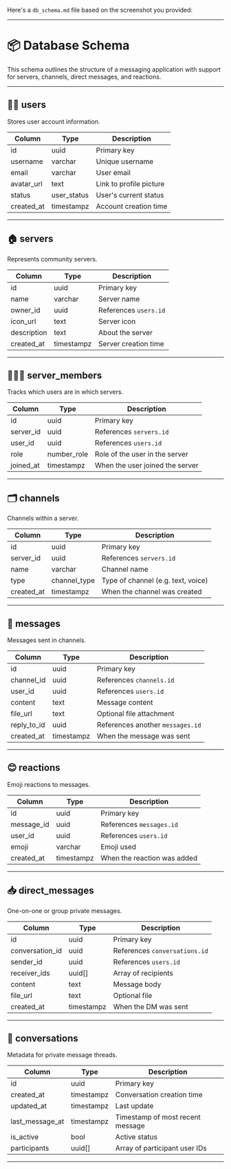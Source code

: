 Here's a `db_schema.md` file based on the screenshot you provided:

---

# 📦 Database Schema

This schema outlines the structure of a messaging application with support for servers, channels, direct messages, and reactions.

---

## 🧑‍💼 users

Stores user account information.

| Column      | Type        | Description              |
|-------------|-------------|--------------------------|
| id          | uuid        | Primary key              |
| username    | varchar     | Unique username          |
| email       | varchar     | User email               |
| avatar_url  | text        | Link to profile picture  |
| status      | user_status | User's current status    |
| created_at  | timestampz  | Account creation time    |

---

## 🏠 servers

Represents community servers.

| Column      | Type        | Description                     |
|-------------|-------------|---------------------------------|
| id          | uuid        | Primary key                     |
| name        | varchar     | Server name                     |
| owner_id    | uuid        | References `users.id`           |
| icon_url    | text        | Server icon                     |
| description | text        | About the server                |
| created_at  | timestampz  | Server creation time            |

---

## 🧑‍🤝‍🧑 server_members

Tracks which users are in which servers.

| Column     | Type        | Description                        |
|------------|-------------|------------------------------------|
| id         | uuid        | Primary key                        |
| server_id  | uuid        | References `servers.id`           |
| user_id    | uuid        | References `users.id`             |
| role       | number_role | Role of the user in the server    |
| joined_at  | timestampz  | When the user joined the server   |

---

## 🗂️ channels

Channels within a server.

| Column     | Type         | Description                       |
|------------|--------------|-----------------------------------|
| id         | uuid         | Primary key                       |
| server_id  | uuid         | References `servers.id`          |
| name       | varchar      | Channel name                      |
| type       | channel_type | Type of channel (e.g. text, voice)|
| created_at | timestampz   | When the channel was created      |

---

## 💬 messages

Messages sent in channels.

| Column      | Type      | Description                          |
|-------------|-----------|--------------------------------------|
| id          | uuid      | Primary key                          |
| channel_id  | uuid      | References `channels.id`            |
| user_id     | uuid      | References `users.id`               |
| content     | text      | Message content                      |
| file_url    | text      | Optional file attachment             |
| reply_to_id | uuid      | References another `messages.id`    |
| created_at  | timestampz| When the message was sent            |

---

## 😊 reactions

Emoji reactions to messages.

| Column     | Type      | Description                        |
|------------|-----------|------------------------------------|
| id         | uuid      | Primary key                        |
| message_id | uuid      | References `messages.id`          |
| user_id    | uuid      | References `users.id`             |
| emoji      | varchar   | Emoji used                         |
| created_at | timestampz| When the reaction was added        |

---

## 📥 direct_messages

One-on-one or group private messages.

| Column         | Type      | Description                            |
|----------------|-----------|----------------------------------------|
| id             | uuid      | Primary key                            |
| conversation_id| uuid      | References `conversations.id`         |
| sender_id      | uuid      | References `users.id`                 |
| receiver_ids   | uuid[]    | Array of recipients                    |
| content        | text      | Message body                           |
| file_url       | text      | Optional file                          |
| created_at     | timestampz| When the DM was sent                   |

---

## 🧵 conversations

Metadata for private message threads.

| Column         | Type       | Description                            |
|----------------|------------|----------------------------------------|
| id             | uuid       | Primary key                            |
| created_at     | timestampz | Conversation creation time             |
| updated_at     | timestampz | Last update                            |
| last_message_at| timestampz | Timestamp of most recent message       |
| is_active      | bool       | Active status                          |
| participants   | uuid[]     | Array of participant user IDs          |

---
